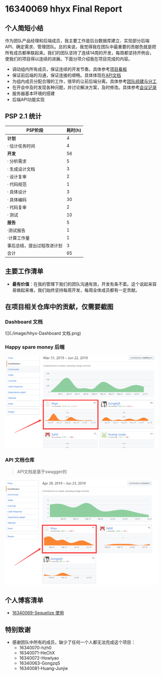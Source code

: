 # 16340069 hhyx Final Report

## 个人简短小结
作为团队产品经理和后端成员，我主要工作是后台数据库建立、实现部分后端API、确定需求、管理团队。总的来说，我觉得我在团队中最重要的贡献色就是把所有成员都串联起来。我们的团队坚持了连续14周的开发，每周都坚持开例会，使我们的项目得以连续的进展。下面分项介绍我在项目完成的内容。
- 调动组内所有成员，保证连续的开发节奏。具体参考[项目看板](https://github.com/hhhghh/Dashboard/projects?query=is%3Aclosed)
- 保证前后端的沟通，保证连接的顺畅。具体体现在[API文档](https://hhhghh.github.io/API-document/public)
- 为组内成员分配合理的工作，很早的让前后端分离。具体参考[团队组建与分工](https://hhhghh.github.io/Dashboard/02-Team-profile)
- 在开会中及时发现各种问题，并讨论解决方案，及时修改。具体参考[会议记录](https://hhhghh.github.io/Dashboard/X1-inception-meeting)
- 服务器基本环境的搭建
- 后端API功能实现

## PSP 2.1 统计

| PSP阶段| 	耗时(h)|
| --- | --- |
| **计划**	|4|
|· 估计任务时间|	4|
|**开发**| 56 |
|· 分析需求|	5|
|· 生成设计文档|3|
|· 设计复审	|2|
|· 代码规范| 1 |
|· 具体设计| 3 |
|· 具体编码	|30|
|· 代码复审	| 2       |
|· 测试	|10|
|**报告**|	5|
|·测试报告|	1|
|·计算工作量	|1|
|事后总结，提出过程改进计划	|3|
|合计	|65|

## 主要工作清单
  - **最有价值**：在我的管理下我们的团队沟通有效，开发有条不紊。这个说起来容易做起来难，我们始终坚持每周开发，每周全体成员都有一定贡献。


## 在项目相关仓库中的贡献，仅需要截图

### Dashboard 文档
![](./image/hhyx-Dashboard 文档.png)
### Happy spare money 后端

![](./image/hhyx-后端.png)

### API 文档仓库

> API文档是基于swagger的


![](./image/hhyx_API.png)


## 个人博客清单

- [16340069-Sequelize 使用](https://blog.csdn.net/qq_36159989/article/details/93380959)

## 特别致谢

  - 感谢团队中所有的成员，缺少了任何一个人都无法完成这个项目：
	- 16340070-hzh0
	- 16340071-HeChX
	- 16340072-Howlyao
	- 16340063-Gongzq5
	- 16340081-Huang-Junjie

